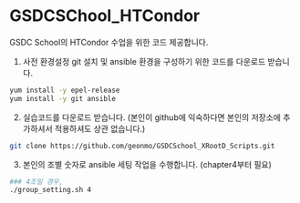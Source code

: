 # GSDCSChool_HTCondor
GSDC School의 HTCondor 수업을 위한 코드 제공합니다.
1. 사전 환경설정
git 설치 및 ansible 환경을 구성하기 위한 코드를 다운로드 받습니다.
```bash
yum install -y epel-release
yum install -y git ansible
```
2. 실습코드를 다운로드 받습니다.
(본인이 github에 익숙하다면 본인의 저장소에 추가하셔서 적용하셔도 상관 없습니다.)
```bash
git clone https://github.com/geonmo/GSDCSchool_XRootD_Scripts.git
```
3. 본인의 조별 숫자로 ansible 세팅 작업을 수행합니다. (chapter4부터 필요)
```bash
### 4조일 경우,
./group_setting.sh 4
``` 
